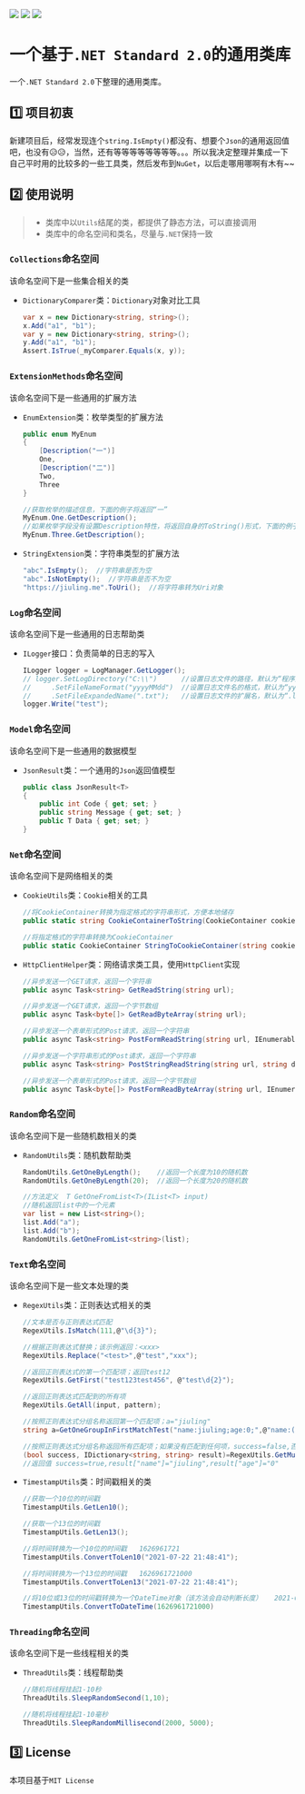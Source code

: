 ![](https://img.shields.io/github/license/JiuLing-zhang/JiuLing.CommonLibs)
![](https://img.shields.io/github/workflow/status/JiuLing-zhang/JiuLing.CommonLibs/.NET)
[![](https://img.shields.io/nuget/v/JiuLing.CommonLibs)](https://www.nuget.org/packages/JiuLing.CommonLibs/)  

# 一个基于`.NET Standard 2.0`的通用类库
一个`.NET Standard 2.0`下整理的通用类库。  

## :one: 项目初衷
新建项目后，经常发现连个`string.IsEmpty()`都没有、想要个`Json`的通用返回值吧，也没有:disappointed_relieved::disappointed_relieved:，当然，还有等等等等等等等等。。。所以我决定整理并集成一下自己平时用的比较多的一些工具类，然后发布到`NuGet`，以后走哪用哪啊有木有~~  

## :two: 使用说明
> * 类库中以`Utils`结尾的类，都提供了静态方法，可以直接调用  
> * 类库中的命名空间和类名，尽量与`.NET`保持一致  

### `Collections`命名空间  
该命名空间下是一些集合相关的类

* `DictionaryComparer`类：`Dictionary`对象对比工具  

    ```C#
    var x = new Dictionary<string, string>();
    x.Add("a1", "b1");
    var y = new Dictionary<string, string>();
    y.Add("a1", "b1");
    Assert.IsTrue(_myComparer.Equals(x, y));
    ```

### `ExtensionMethods`命名空间  
该命名空间下是一些通用的扩展方法

* `EnumExtension`类：枚举类型的扩展方法

    ```C#
    public enum MyEnum
    {
        [Description("一")]
        One,
        [Description("二")]
        Two,
        Three
    }

    //获取枚举的描述信息，下面的例子将返回“一”
    MyEnum.One.GetDescription();
    //如果枚举字段没有设置Description特性，将返回自身的ToString()形式，下面的例子将返回“Three”
    MyEnum.Three.GetDescription();
    ```

* `StringExtension`类：字符串类型的扩展方法

    ```C#
    "abc".IsEmpty();  //字符串是否为空
    "abc".IsNotEmpty();  //字符串是否不为空
    "https://jiuling.me".ToUri();  //将字符串转为Uri对象
    ```

### `Log`命名空间  
该命名空间下是一些通用的日志帮助类

* `ILogger`接口：负责简单的日志的写入

    ```C#
    ILogger logger = LogManager.GetLogger();
    // logger.SetLogDirectory("C:\\")      //设置日志文件的路径，默认为“程序集路径\log”
    //     .SetFileNameFormat("yyyyMMdd")  //设置日志文件名的格式，默认为“yyyy-MM-dd”
    //     .SetFileExpandedName(".txt");   //设置日志文件的扩展名，默认为“.log”
    logger.Write("test");
    ```

### `Model`命名空间  
该命名空间下是一些通用的数据模型

* `JsonResult`类：一个通用的`Json`返回值模型

    ```C#
    public class JsonResult<T>
    {
        public int Code { get; set; }
        public string Message { get; set; }
        public T Data { get; set; }
    }
    ```


### `Net`命名空间  
该命名空间下是网络相关的类

* `CookieUtils`类：`Cookie`相关的工具

    ```C#
    //将CookieContainer转换为指定格式的字符串形式，方便本地储存
    public static string CookieContainerToString(CookieContainer cookieContainer);

    //将指定格式的字符串转换为CookieContainer
    public static CookieContainer StringToCookieContainer(string cookies);
    ```

* `HttpClientHelper`类：网络请求类工具，使用`HttpClient`实现

    ```C#
    //异步发送一个GET请求，返回一个字符串
    public async Task<string> GetReadString(string url);

    //异步发送一个GET请求，返回一个字节数组
    public async Task<byte[]> GetReadByteArray(string url);

    //异步发送一个表单形式的Post请求，返回一个字符串
    public async Task<string> PostFormReadString(string url, IEnumerable<KeyValuePair<string, string>> data);

    //异步发送一个字符串形式的Post请求，返回一个字符串
    public async Task<string> PostStringReadString(string url, string data);

    //异步发送一个表单形式的Post请求，返回一个字节数组
    public async Task<byte[]> PostFormReadByteArray(string url, IEnumerable<KeyValuePair<string, string>> data)
    ```

### `Random`命名空间  
该命名空间下是一些随机数相关的类

* `RandomUtils`类：随机数帮助类

    ```C#
    RandomUtils.GetOneByLength();    //返回一个长度为10的随机数
    RandomUtils.GetOneByLength(20);  //返回一个长度为20的随机数

    //方法定义  T GetOneFromList<T>(IList<T> input)
    //随机返回list中的一个元素
    var list = new List<string>();
    list.Add("a");
    list.Add("b");
    RandomUtils.GetOneFromList<string>(list);
    ```

### `Text`命名空间  
该命名空间下是一些文本处理的类

* `RegexUtils`类：正则表达式相关的类

    ```C#
    //文本是否与正则表达式匹配
    RegexUtils.IsMatch(111,@"\d{3}");

    //根据正则表达式替换；该示例返回：<xxx>
    RegexUtils.Replace("<test>",@"test","xxx");

    //返回正则表达式的第一个匹配项；返回test12
    RegexUtils.GetFirst("test123test456", @"test\d{2}");

    //返回正则表达式匹配到的所有项
    RegexUtils.GetAll(input, pattern);

    //按照正则表达式分组名称返回第一个匹配项；a="jiuling"
    string a=GetOneGroupInFirstMatchTest("name:jiuling;age:0;",@"name:(?<name>\w*);");

    //按照正则表达式分组名称返回所有匹配项；如果没有匹配到任何项，success=false,否则result返回一个IDictionary对象，其Key值为Group的名称 
    (bool success, IDictionary<string, string> result)=RegexUtils.GetMultiGroupInFirstMatch("name:jiuling;age:0;",@"name:(?<name>\w*);age:(?<age>\w*);");
    //返回值 success=true,result["name"]="jiuling",result["age"]="0"
    ```

* `TimestampUtils`类：时间戳相关的类

    ```C#
    //获取一个10位的时间戳
    TimestampUtils.GetLen10();

    //获取一个13位的时间戳
    TimestampUtils.GetLen13();

    //将时间转换为一个10位的时间戳   1626961721
    TimestampUtils.ConvertToLen10("2021-07-22 21:48:41");

    //将时间转换为一个13位的时间戳   1626961721000
    TimestampUtils.ConvertToLen13("2021-07-22 21:48:41");

    //将10位或13位的时间戳转换为一个DateTime对象（该方法会自动判断长度）   2021-07-22 21:48:41
    TimestampUtils.ConvertToDateTime(1626961721000)
    ```

### `Threading`命名空间  
该命名空间下是一些线程相关的类

* `ThreadUtils`类：线程帮助类

    ```C#
    //随机将线程挂起1-10秒
    ThreadUtils.SleepRandomSecond(1,10);

    //随机将线程挂起1-10毫秒
    ThreadUtils.SleepRandomMillisecond(2000, 5000);
    ```

## :three: License
本项目基于`MIT License`
